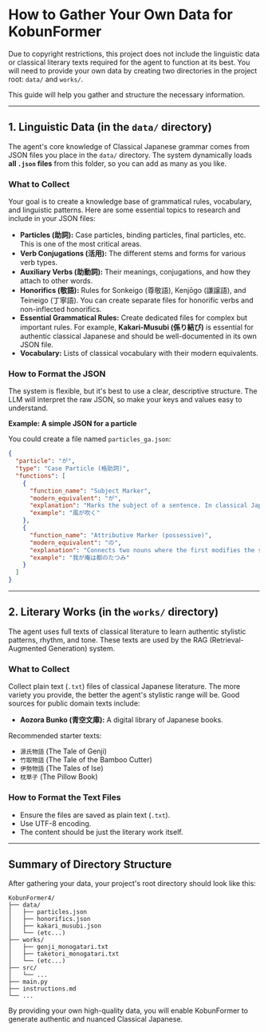 # How to Gather Your Own Data for KobunFormer

Due to copyright restrictions, this project does not include the linguistic data or classical literary texts required for the agent to function at its best. You will need to provide your own data by creating two directories in the project root: `data/` and `works/`.

This guide will help you gather and structure the necessary information.

---

## 1. Linguistic Data (in the `data/` directory)

The agent's core knowledge of Classical Japanese grammar comes from JSON files you place in the `data/` directory. The system dynamically loads **all `.json` files** from this folder, so you can add as many as you like.

### What to Collect

Your goal is to create a knowledge base of grammatical rules, vocabulary, and linguistic patterns. Here are some essential topics to research and include in your JSON files:

-   **Particles (助詞):** Case particles, binding particles, final particles, etc. This is one of the most critical areas.
-   **Verb Conjugations (活用):** The different stems and forms for various verb types.
-   **Auxiliary Verbs (助動詞):** Their meanings, conjugations, and how they attach to other words.
-   **Honorifics (敬語):** Rules for Sonkeigo (尊敬語), Kenjōgo (謙譲語), and Teineigo (丁寧語). You can create separate files for honorific verbs and non-inflected honorifics.
-   **Essential Grammatical Rules:** Create dedicated files for complex but important rules. For example, **Kakari-Musubi (係り結び)** is essential for authentic classical Japanese and should be well-documented in its own JSON file.
-   **Vocabulary:** Lists of classical vocabulary with their modern equivalents.

### How to Format the JSON

The system is flexible, but it's best to use a clear, descriptive structure. The LLM will interpret the raw JSON, so make your keys and values easy to understand.

**Example: A simple JSON for a particle**

You could create a file named `particles_ga.json`:

```json
{
  "particle": "が",
  "type": "Case Particle (格助詞)",
  "functions": [
    {
      "function_name": "Subject Marker",
      "modern_equivalent": "が",
      "explanation": "Marks the subject of a sentence. In classical Japanese, this was less common than 'の' for marking the subject.",
      "example": "風が吹く"
    },
    {
      "function_name": "Attributive Marker (possessive)",
      "modern_equivalent": "の",
      "explanation": "Connects two nouns where the first modifies the second, similar to the modern 'の'.",
      "example": "我が庵は都のたつみ"
    }
  ]
}
```

---

## 2. Literary Works (in the `works/` directory)

The agent uses full texts of classical literature to learn authentic stylistic patterns, rhythm, and tone. These texts are used by the RAG (Retrieval-Augmented Generation) system.

### What to Collect

Collect plain text (`.txt`) files of classical Japanese literature. The more variety you provide, the better the agent's stylistic range will be. Good sources for public domain texts include:

-   **Aozora Bunko (青空文庫):** A digital library of Japanese books.

Recommended starter texts:
-   `源氏物語` (The Tale of Genji)
-   `竹取物語` (The Tale of the Bamboo Cutter)
-   `伊勢物語` (The Tales of Ise)
-   `枕草子` (The Pillow Book)

### How to Format the Text Files

-   Ensure the files are saved as plain text (`.txt`).
-   Use UTF-8 encoding.
-   The content should be just the literary work itself.

---

## Summary of Directory Structure

After gathering your data, your project's root directory should look like this:

```
KobunFormer4/
├── data/
│   ├── particles.json
│   ├── honorifics.json
│   ├── kakari_musubi.json
│   └── (etc...)
├── works/
│   ├── genji_monogatari.txt
│   ├── taketori_monogatari.txt
│   └── (etc...)
├── src/
│   └── ...
├── main.py
├── instructions.md
└── ...
```

By providing your own high-quality data, you will enable KobunFormer to generate authentic and nuanced Classical Japanese.
